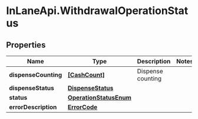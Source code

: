 # InLaneApi.WithdrawalOperationStatus

## Properties
Name | Type | Description | Notes
------------ | ------------- | ------------- | -------------
**dispenseCounting** | [**[CashCount]**](CashCount.md) | Dispense counting | 
**dispenseStatus** | [**DispenseStatus**](DispenseStatus.md) |  | 
**status** | [**OperationStatusEnum**](OperationStatusEnum.md) |  | 
**errorDescription** | [**ErrorCode**](ErrorCode.md) |  | 
